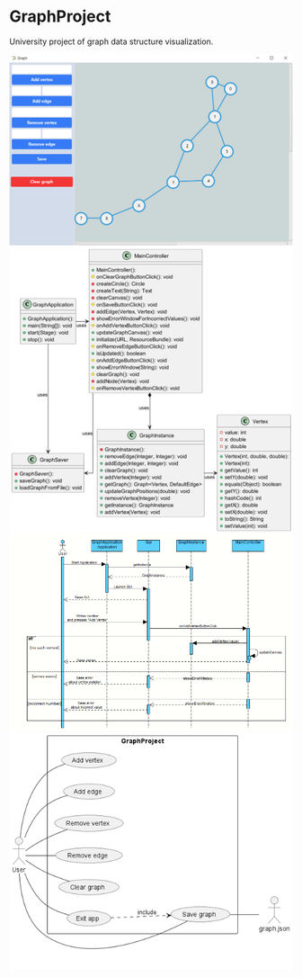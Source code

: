 # GraphProject
University project of graph data structure visualization.

![View of the program](./design/demo1.png)
![Class diagram](./design/classDiagram.png)
![Sequence diagram](./design/sequenceDiagram.png)
![Use case diagram](./design/GraphUseCase.png)